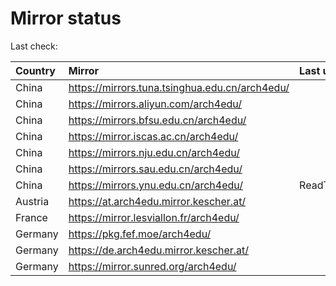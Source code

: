 <script src="./time.js"></script>
# Mirror status
Last check: <script type="text/javascript">localize(1680805300.1731482);</script>

|Country|Mirror|Last update|
|:------|:-----|:----------|
|China|https://mirrors.tuna.tsinghua.edu.cn/arch4edu/|<script type="text/javascript">localize(1680763033);</script>|
|China|https://mirrors.aliyun.com/arch4edu/|<script type="text/javascript">localize(1680676427);</script>|
|China|https://mirrors.bfsu.edu.cn/arch4edu/|<script type="text/javascript">localize(1680763033);</script>|
|China|https://mirror.iscas.ac.cn/arch4edu/|<script type="text/javascript">localize(1680763033);</script>|
|China|https://mirrors.nju.edu.cn/arch4edu/|<script type="text/javascript">localize(1680763033);</script>|
|China|https://mirrors.sau.edu.cn/arch4edu/|<script type="text/javascript">localize(1673850842);</script>|
|China|https://mirrors.ynu.edu.cn/arch4edu/|ReadTimeout|
|Austria|https://at.arch4edu.mirror.kescher.at/|<script type="text/javascript">localize(1680763033);</script>|
|France|https://mirror.lesviallon.fr/arch4edu/|<script type="text/javascript">localize(1680763033);</script>|
|Germany|https://pkg.fef.moe/arch4edu/|<script type="text/javascript">localize(1680763033);</script>|
|Germany|https://de.arch4edu.mirror.kescher.at/|<script type="text/javascript">localize(1680763033);</script>|
|Germany|https://mirror.sunred.org/arch4edu/|<script type="text/javascript">localize(1680763033);</script>|

<script src="./tablefilter/tablefilter.js"></script>
<script src="./table.js"></script>